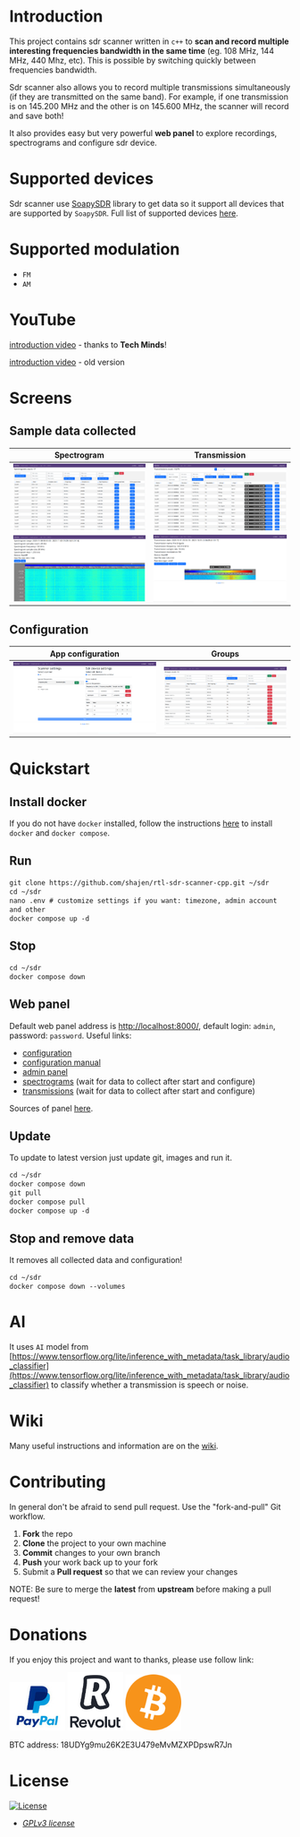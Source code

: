 # Introduction

This project contains sdr scanner written in `c++` to **scan and record multiple interesting frequencies bandwidth in the same time** (eg. 108 MHz, 144 MHz, 440 Mhz,  etc). This is possible by switching quickly between frequencies bandwidth.

Sdr scanner also allows you to record multiple transmissions simultaneously (if they are transmitted on the same band). For example, if one transmission is on 145.200 MHz and the other is on 145.600 MHz, the scanner will record and save both!

It also provides easy but very powerful **web panel** to explore recordings, spectrograms and configure sdr device.

# Supported devices

Sdr scanner use [SoapySDR](https://github.com/pothosware/SoapySDR) library to get data so it support all devices that are supported by `SoapySDR`. Full list of supported devices [here](https://github.com/shajen/rtl-sdr-scanner-cpp/wiki/Supported-devices).

# Supported modulation

- `FM`
- `AM`

# YouTube

[introduction video](https://www.youtube.com/watch?v=YzQ2N0VkKvE) - thanks to **Tech Minds**!

[introduction video](http://www.youtube.com/watch?v=TSDbcb7wSjs) - old version

# Screens

## Sample data collected

| Spectrogram | Transmission |
| - | - |
| ![](images/spectrograms.png?raw=1) | ![](images/transmissions.png?raw=1) |
| ![](images/spectrogram.png?raw=1) | ![](images/transmission.png?raw=1) |

## Configuration

| App configuration | Groups |
| - | - |
| ![](images/config.png?raw=1) | ![](images/groups.png?raw=1) |

# Quickstart

## Install docker

If you do not have `docker` installed, follow the instructions [here](https://docs.docker.com/desktop/) to install `docker` and `docker compose`.

## Run

```
git clone https://github.com/shajen/rtl-sdr-scanner-cpp.git ~/sdr
cd ~/sdr
nano .env # customize settings if you want: timezone, admin account and other
docker compose up -d
```

## Stop

```
cd ~/sdr
docker compose down
```

## Web panel

Default web panel address is [http://localhost:8000/](http://localhost:8000/), default login: `admin`, password: `password`. Useful links:
- [configuration](http://localhost:8000/sdr/config/)
- [configuration manual](https://github.com/shajen/rtl-sdr-scanner-cpp/wiki/Configuration)
- [admin panel](http://localhost:8000/admin/)
- [spectrograms](http://localhost:8000/sdr/spectrograms/) (wait for data to collect after start and configure)
- [transmissions](http://localhost:8000/sdr/transmissions/) (wait for data to collect after start and configure)

Sources of panel [here](https://github.com/shajen/monitor).

## Update

To update to latest version just update git, images and run it.
```
cd ~/sdr
docker compose down
git pull
docker compose pull
docker compose up -d
```

## Stop and remove data

It removes all collected data and configuration!
```
cd ~/sdr
docker compose down --volumes
```

# AI

It uses `AI` model from [https://www.tensorflow.org/lite/inference_with_metadata/task_library/audio_classifier](https://www.tensorflow.org/lite/inference_with_metadata/task_library/audio_classifier) to classify whether a transmission is speech or noise.

# Wiki

Many useful instructions and information are on the [wiki](https://github.com/shajen/rtl-sdr-scanner-cpp/wiki).

# Contributing

In general don't be afraid to send pull request. Use the "fork-and-pull" Git workflow.

1. **Fork** the repo
2. **Clone** the project to your own machine
3. **Commit** changes to your own branch
4. **Push** your work back up to your fork
5. Submit a **Pull request** so that we can review your changes

NOTE: Be sure to merge the **latest** from **upstream** before making a pull request!

# Donations

If you enjoy this project and want to thanks, please use follow link:

[<img src="images/paypal.jpg" width="100">](https://www.paypal.com/donate/?hosted_button_id=6JQ963AU688QN)
[<img src="images/revolut.jpg" width="100">](https://revolut.me/borysm2b)
<img src="images/btc.png" width="100">

BTC address: 18UDYg9mu26K2E3U479eMvMZXPDpswR7Jn

# License

[![License](https://img.shields.io/:license-GPLv3-blue.svg?style=flat-square)](https://www.gnu.org/licenses/gpl.html)

- *[GPLv3 license](https://www.gnu.org/licenses/gpl.html)*
